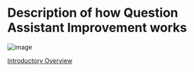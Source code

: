 # Description of how Question Assistant Improvement works

![image](https://media.github.ibm.com/user/10199/files/9d3609f8-fd1f-11e8-9706-7aa988c2a925)

 <a href=" https://ibm.ent.box.com/file/366025336797 " target="_blank"> Introductory Overview </a>
